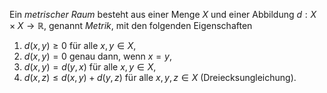 Ein *metrischer Raum* besteht aus einer Menge $X$ und einer Abbildung $d: X \times X \to \mathbb{R}$, genannt *Metrik*, mit den folgenden Eigenschaften

1. $d(x, y) \geq 0$ für alle $x, y \in X$,
2. $d(x, y) = 0$ genau dann, wenn $x = y$,
3. $d(x, y) = d(y, x)$ für alle $x, y \in X$,
4. $d(x, z) \leq d(x, y) + d(y, z)$ für alle $x, y, z \in X$ (Dreiecksungleichung).